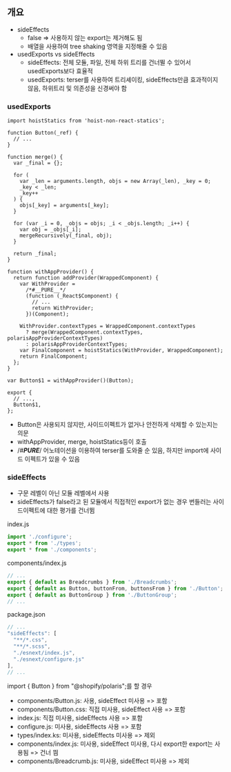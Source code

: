 ## 개요
- sideEffects
  - false => 사용하지 않는 export는 제거해도 됨
  - 배열을 사용하여 tree shaking 영역을 지정해줄 수 있음
- usedExports vs sideEffects
    - sideEffects: 전체 모듈, 파일, 전체 하위 트리를 건너뛸 수 있어서 usedExports보다 효율적
    - usedExports: terser를 사용하여 트리셰이킹, sideEffects만큼 효과적이지 않음, 하위트리 및 의존성을 신경써야 함

### usedExports
```
import hoistStatics from 'hoist-non-react-statics';

function Button(_ref) {
  // ...
}

function merge() {
  var _final = {};

  for (
    var _len = arguments.length, objs = new Array(_len), _key = 0;
    _key < _len;
    _key++
  ) {
    objs[_key] = arguments[_key];
  }

  for (var _i = 0, _objs = objs; _i < _objs.length; _i++) {
    var obj = _objs[_i];
    mergeRecursively(_final, obj);
  }

  return _final;
}

function withAppProvider() {
  return function addProvider(WrappedComponent) {
    var WithProvider =
      /*#__PURE__*/
      (function (_React$Component) {
        // ...
        return WithProvider;
      })(Component);

    WithProvider.contextTypes = WrappedComponent.contextTypes
      ? merge(WrappedComponent.contextTypes, polarisAppProviderContextTypes)
      : polarisAppProviderContextTypes;
    var FinalComponent = hoistStatics(WithProvider, WrappedComponent);
    return FinalComponent;
  };
}

var Button$1 = withAppProvider()(Button);

export {
  // ...,
  Button$1,
};
```
- Button은 사용되지 않지만, 사이드이펙트가 없거나 안전하게 삭제할 수 있는지는 의문
- withAppProvider, merge, hoistStatics등이 호출
- /*#__PURE__*/ 어노테이션을 이용하여 terser를 도와줄 순 있음, 하지만 import에 사이드 이펙트가 있을 수 있음

### sideEffects
- 구문 레벨이 아닌 모듈 레벨에서 사용
- sideEffects가 false라고 된 모듈에서 직접적인 export가 없는 경우 번들러는 사이드이펙트에 대한 평가를 건너뜀

index.js
```javascript
import './configure';
export * from './types';
export * from './components';
```

components/index.js
```javascript
// ...
export { default as Breadcrumbs } from './Breadcrumbs';
export { default as Button, buttonFrom, buttonsFrom } from './Button';
export { default as ButtonGroup } from './ButtonGroup';
// ...
```

package.json
```javascript
// ...
"sideEffects": [
  "**/*.css",
  "**/*.scss",
  "./esnext/index.js",
  "./esnext/configure.js"
],
// ...
```

import { Button } from "@shopify/polaris";를 할 경우
- components/Button.js: 사용, sideEffect 미사용 => 포함
- components/Button.css: 직접 미사용, sideEffect 사용 => 포함
- index.js: 직접 미사용, sideEffects 사용 => 포함
- configure.js: 미사용, sideEffects 사용 => 포함
- types/index.ks: 미사용, sideEffects 미사용 => 제외
- components/index.js: 미사용, sideEffect 미사용, 다시 export한 export는 사용됨 => 건너 띔
- components/Breadcrumb.js: 미사용, sideEffect 미사용 => 제외